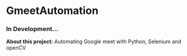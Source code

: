 # GmeetAutomation
### In Development...

**About this project:** Automating Google meet with Python, Selenium and openCV
